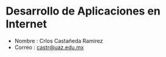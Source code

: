 # Desarrollo de Aplicaciones en Internet

- Nombre : Crlos Castañeda Ramirez
- Correo : castr@uaz.edu.mx

